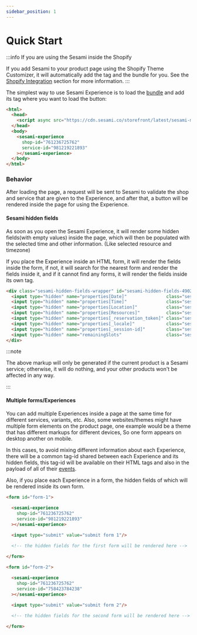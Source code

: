 ```yaml
---
sidebar_position: 1
---
```


# Quick Start

:::info If you are using the Sesami inside the Shopify

If you add Sesami to your product page using the Shopify Theme Customizer, it will automatically add the tag and the bundle for you. See the [Shopify Integration](/docs/sesami-experience/shopify-integration/shopify-integration/) section for more information.
:::

The simplest way to use Sesami Experience is to load the [bundle](https://cdn.sesami.co/storefront/latest/sesami-main.js) and add its tag where you want to load the button:

```html
<html>
  <head>
    <script async src="https://cdn.sesami.co/storefront/latest/sesami-main.js"></script>
  </head>
  <body>
    <sesami-experience
      shop-id="761236725762"
      service-id="981219221893"
    ></sesami-experience>
  </body>
</html>
```

### Behavior
After loading the page, a request will be sent to Sesami to validate the shop and service that are given to the Experience, and after that, a button will be rendered inside the page for using the Experience.

#### Sesami hidden fields
As soon as you open the Sesami Experience, it will render some hidden fields(with empty values) inside the page, which will then be populated with the selected time and other information. (Like selected resource and timezone)

If you place the Experience inside an HTML form, it will render the fields inside the form, if not, it will search for the nearest form and render the fields inside it, and if it cannot find any forms, it will render the fields inside its own tag.

```html
<div class="sesami-hidden-fields-wrapper" id="sesami-hidden-fields-4902">
  <input type="hidden" name="properties[Date]"               class="sesami-hidden-field" sesami-hidden-date=""             >
  <input type="hidden" name="properties[Time]"               class="sesami-hidden-field" sesami-hidden-time=""             >
  <input type="hidden" name="properties[Location]"           class="sesami-hidden-field" sesami-hidden-team-member=""      >
  <input type="hidden" name="properties[Resources]"          class="sesami-hidden-field" sesami-hidden-resources=""        >
  <input type="hidden" name="properties[_reservation_token]" class="sesami-hidden-field" sesami-hidden-reservation-token="">
  <input type="hidden" name="properties[_locale]"            class="sesami-hidden-field" sesami-hidden-locale=""           >
  <input type="hidden" name="properties[_session-id]"        class="sesami-hidden-field" sesami-hidden-session-id=""       >
  <input type="hidden" name="remainingSlots"                 class="sesami-hidden-field" sesami-hidden-remaining-slots=""  >
</div>
```

:::note

The above markup will only be generated if the current product is a Sesami service; otherwise, it will do nothing, and your other products won't be affected in any way.

:::

#### Multiple forms/Experiences

You can add multiple Experiences inside a page at the same time for different services, variants, etc. Also, some websites/themes might have multiple form elements on the product page, one example would be a theme that has different markups for different devices, So one form appears on desktop another on mobile.

In this cases, to avoid mixing different information about each Experience, there will be a common tag-id shared between each Experience and its hidden fields, this tag-id will be available on their HTML tags and also in the payload of all of their [events](./).

Also, if you place each Experience in a form, the hidden fields of which will be rendered inside its own form.

```html
<form id="form-1">
  
  <sesami-experience
    shop-id="761236725762"
    service-id="981219221893"
  ></sesami-experience>

  <input type="submit" value="submit form 1"/>

  <!-- the hidden fields for the first form will be rendered here -->

</form>

<form id="form-2">
  
  <sesami-experience
    shop-id="761236725762"
    service-id="758423784238"
  ></sesami-experience>

  <input type="submit" value="submit form 2"/>

  <!-- the hidden fields for the second form will be rendered here -->

</form>
```

